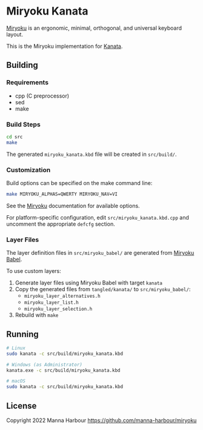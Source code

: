 # Miryoku Kanata

[Miryoku](https://github.com/manna-harbour/miryoku/) is an ergonomic, minimal, orthogonal, and universal keyboard layout.

This is the Miryoku implementation for [Kanata](https://github.com/jtroo/kanata).

## Building

### Requirements

- cpp (C preprocessor)
- sed
- make

### Build Steps

```bash
cd src
make
```

The generated `miryoku_kanata.kbd` file will be created in `src/build/`.

### Customization

Build options can be specified on the make command line:

```bash
make MIRYOKU_ALPHAS=QWERTY MIRYOKU_NAV=VI
```

See the [Miryoku](https://github.com/manna-harbour/miryoku/) documentation for available options.

For platform-specific configuration, edit `src/miryoku_kanata.kbd.cpp` and uncomment the appropriate `defcfg` section.

### Layer Files

The layer definition files in `src/miryoku_babel/` are generated from [Miryoku Babel](https://github.com/manna-harbour/miryoku_babel).

To use custom layers:
1. Generate layer files using Miryoku Babel with target `kanata`
2. Copy the generated files from `tangled/kanata/` to `src/miryoku_babel/`:
   - `miryoku_layer_alternatives.h`
   - `miryoku_layer_list.h`
   - `miryoku_layer_selection.h`
3. Rebuild with `make`

## Running

```bash
# Linux
sudo kanata -c src/build/miryoku_kanata.kbd

# Windows (as Administrator)
kanata.exe -c src/build/miryoku_kanata.kbd

# macOS
sudo kanata -c src/build/miryoku_kanata.kbd
```

## License

Copyright 2022 Manna Harbour
https://github.com/manna-harbour/miryoku
